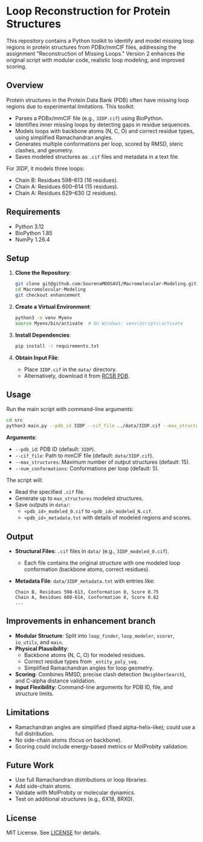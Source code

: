 # Loop Reconstruction for Protein Structures

This repository contains a Python toolkit to identify and model missing loop regions in protein structures from PDBx/mmCIF files, addressing the assignment "Reconstruction of Missing Loops." Version 2 enhances the original script with modular code, realistic loop modeling, and improved scoring.

## Overview

Protein structures in the Protein Data Bank (PDB) often have missing loop regions due to experimental limitations. This toolkit:

- Parses a PDBx/mmCIF file (e.g., `3IDP.cif`) using BioPython.
- Identifies inner missing loops by detecting gaps in residue sequences.
- Models loops with backbone atoms (N, C, O) and correct residue types, using simplified Ramachandran angles.
- Generates multiple conformations per loop, scored by RMSD, steric clashes, and geometry.
- Saves modeled structures as `.cif` files and metadata in a text file.

For 3IDP, it models three loops:

- Chain B: Residues 598–613 (16 residues).
- Chain A: Residues 600–614 (15 residues).
- Chain A: Residues 629–630 (2 residues).

## Requirements

- Python 3.12
- BioPython 1.85
- NumPy 1.26.4

## Setup

1. **Clone the Repository**:

   ```bash
   git clone git@github.com:SourenaMOOSAVI/Macromolecular-Modeling.git
   cd Macromolecular-Modeling
   git checkout enhancement
   ```

2. **Create a Virtual Environment**:

   ```bash
   python3 -m venv Myenv
   source Myenv/bin/activate  # On Windows: venv\Scripts\activate
   ```

3. **Install Dependencies**:

   ```bash
   pip install -r requirements.txt
   ```

4. **Obtain Input File**:
   - Place `3IDP.cif` in the `data/` directory.
   - Alternatively, download it from [RCSB PDB](https://www.rcsb.org/structure/3IDP).

## Usage

Run the main script with command-line arguments:

```bash
cd src
python3 main.py --pdb_id 3IDP --cif_file ../data/3IDP.cif --max_structures 15 --num_conformations 5
```

**Arguments**:

- `--pdb_id`: PDB ID (default: `3IDP`).
- `--cif_file`: Path to mmCIF file (default: `data/3IDP.cif`).
- `--max_structures`: Maximum number of output structures (default: 15).
- `--num_conformations`: Conformations per loop (default: 5).

The script will:

- Read the specified `.cif` file.
- Generate up to `max_structures` modeled structures.
- Save outputs in `data/`:
  - `<pdb_id>_modeled_0.cif` to `<pdb_id>_modeled_N.cif`.
  - `<pdb_id>_metadata.txt` with details of modeled regions and scores.

## Output

- **Structural Files**: `.cif` files in `data/` (e.g., `3IDP_modeled_0.cif`).
  - Each file contains the original structure with one modeled loop conformation (backbone atoms, correct residues).
- **Metadata File**: `data/3IDP_metadata.txt` with entries like:

  ```plaintext
  Chain B, Residues 598-613, Conformation 0, Score 0.75
  Chain A, Residues 600-614, Conformation 0, Score 0.82
  ...
  ```

## Improvements in enhancement branch

- **Modular Structure**: Split into `loop_finder`, `loop_modeler`, `scorer`, `io_utils`, and `main`.
- **Physical Plausibility**:
  - Backbone atoms (N, C, O) for modeled residues.
  - Correct residue types from `_entity_poly_seq`.
  - Simplified Ramachandran angles for loop geometry.
- **Scoring**: Combines RMSD, precise clash detection (`NeighborSearch`), and C-alpha distance validation.
- **Input Flexibility**: Command-line arguments for PDB ID, file, and structure limits.

## Limitations

- Ramachandran angles are simplified (fixed alpha-helix-like); could use a full distribution.
- No side-chain atoms (focus on backbone).
- Scoring could include energy-based metrics or MolProbity validation.

## Future Work

- Use full Ramachandran distributions or loop libraries.
- Add side-chain atoms.
- Validate with MolProbity or molecular dynamics.
- Test on additional structures (e.g., 6X18, 8RX0).

## License

MIT License. See [LICENSE](LICENSE) for details.
